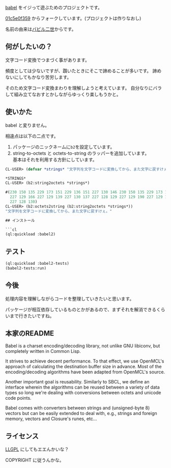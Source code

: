 [babel](https://github.com/cl-babel/babel) をイジって遊ぶためのプロジェクトです。

[01c5e0f359](https://github.com/snmsts/babel/tree/01c5e0f359d70d38147325de92b4c2c4361c66c0) からフォークしています。(プロジェクトは作りなおし)

名前の由来は[バビル二世](https://www.google.co.jp/url?sa=t&rct=j&q=&esrc=s&source=web&cd=1&cad=rja&uact=8&ved=0ahUKEwjz9PDP4a7QAhVEWrwKHQUIA7kQFggdMAA&url=https%3A%2F%2Fja.wikipedia.org%2Fwiki%2F%25E3%2583%2590%25E3%2583%2593%25E3%2583%25AB2%25E4%25B8%2596&usg=AFQjCNFGVoi9iQmDkEiKTQVaYgCP_JKFbg&sig2=hUFKplh2gRnyn5d7x8Y8Fg)からです。

## 何がしたいの？
文字コード変換でつまづく事があります。

頻度としては少ないですが、躓いたときにそこで諦めることが多いです。
諦めないにしてもかなり苦労します。

そのため文字コード変換まわりを理解しようと考えています。
自分なりにバラして組み立てなおすとかしながらゆっくり楽しもうかと。

## 使いかた
babel と変りません。

相違点は以下の二点です。
1. パッケージのニックネームに`b2`を設定しています。
1. string-to-octets と octets-to-string のラッパーを追加しています。<br>基本はそれを利用する方針にしています。

```cl
CL-USER> (defvar *strings* "文字列を文字コードに変換してから、また文字に戻すけぇ。")

*STRINGS*
CL-USER> (b2:string2octets *strings*)

#(230 150 135 229 173 151 229 136 151 227 130 146 230 150 135 229 173 151 227 130 179 227 131 188 227 131 137 227 129 171 229 164 137 230 143 155 227 129 151
  227 129 166 227 129 139 227 130 137 227 128 129 227 129 190 227 129 159 230 150 135 229 173 151 227 129 171 230 136 187 227 129 153 227 129 145 227 129 135
  227 128 130)
CL-USER> (b2:octets2string (b2:string2octets *strings*))
"文字列を文字コードに変換してから、また文字に戻すけぇ。"

## インストール

```cl
(ql:quickload :babel2)
```

## テスト

```cl
(ql:quickload :babel2-tests)
(babel2-tests:run)
```

## 今後

処理内容を理解しながらコードを整理していきたいと思います。

パッケージが相互依存しているものとかがあるので、まずそれを解消できるくらいまで行きたいですね。

## 本家のREADME

Babel is a charset encoding/decoding library, not unlike GNU libiconv, but completely written in Common Lisp.

It strives to achieve decent performance.
To that effect, we use OpenMCL's approach of calculating the destination buffer size in advance.
Most of the encoding/decoding algorithms have been adapted from OpenMCL's source.

Another important goal is reusability.
Similarly to SBCL, we define an interface wherein the algorithms can be reused between a variety of data types so long we're dealing with conversions between octets and unicode code points.

Babel comes with converters between strings and (unsigned-byte 8) vectors but can be easily extended to deal with, e.g., strings and foreign memory, vectors and Closure's runes, etc...

## ライセンス

[LLGPL](http://www.cliki.net/llgpl) にしてもエエんかいな？

COPYRIGHT に従うんかな。
